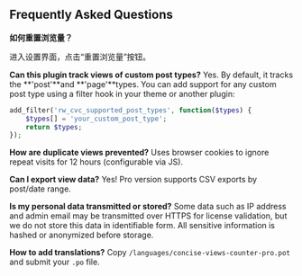 ## Frequently Asked Questions

**如何重置浏览量？**

进入设置界面，点击“重置浏览量”按钮。

**Can this plugin track views of custom post types?**
Yes. By default, it tracks the **'post'**and **'page'**types. You can add support for any custom post type using a filter hook in your theme or another plugin:
```php
add_filter('rw_cvc_supported_post_types', function($types) {
    $types[] = 'your_custom_post_type';
    return $types;
});
````
**How are duplicate views prevented?**
Uses browser cookies to ignore repeat visits for 12 hours (configurable via JS).

**Can I export view data?**
Yes! Pro version supports CSV exports by post/date range.

**Is my personal data transmitted or stored?**
Some data such as IP address and admin email may be transmitted over HTTPS for license validation, but we do not store this data in identifiable form. All sensitive information is hashed or anonymized before storage.

**How to add translations?**
Copy `/languages/concise-views-counter-pro.pot` and submit your `.po` file.

